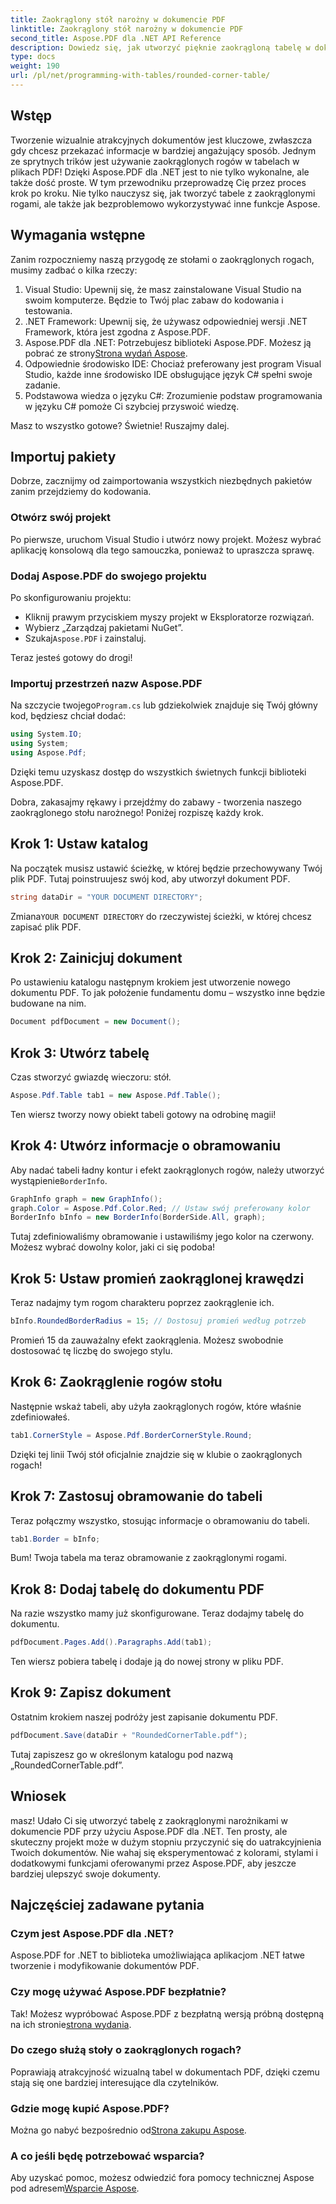 ```yaml
---
title: Zaokrąglony stół narożny w dokumencie PDF
linktitle: Zaokrąglony stół narożny w dokumencie PDF
second_title: Aspose.PDF dla .NET API Reference
description: Dowiedz się, jak utworzyć pięknie zaokrągloną tabelę w dokumentach PDF za pomocą Aspose.PDF dla platformy .NET, korzystając z tego przewodnika krok po kroku.
type: docs
weight: 190
url: /pl/net/programming-with-tables/rounded-corner-table/
---
```

## Wstęp

Tworzenie wizualnie atrakcyjnych dokumentów jest kluczowe, zwłaszcza gdy chcesz przekazać informacje w bardziej angażujący sposób. Jednym ze sprytnych trików jest używanie zaokrąglonych rogów w tabelach w plikach PDF! Dzięki Aspose.PDF dla .NET jest to nie tylko wykonalne, ale także dość proste. W tym przewodniku przeprowadzę Cię przez proces krok po kroku. Nie tylko nauczysz się, jak tworzyć tabele z zaokrąglonymi rogami, ale także jak bezproblemowo wykorzystywać inne funkcje Aspose.

## Wymagania wstępne

Zanim rozpoczniemy naszą przygodę ze stołami o zaokrąglonych rogach, musimy zadbać o kilka rzeczy:

1. Visual Studio: Upewnij się, że masz zainstalowane Visual Studio na swoim komputerze. Będzie to Twój plac zabaw do kodowania i testowania.
2. .NET Framework: Upewnij się, że używasz odpowiedniej wersji .NET Framework, która jest zgodna z Aspose.PDF.
3. Aspose.PDF dla .NET: Potrzebujesz biblioteki Aspose.PDF. Możesz ją pobrać ze strony[Strona wydań Aspose](https://releases.aspose.com/pdf/net/).
4. Odpowiednie środowisko IDE: Chociaż preferowany jest program Visual Studio, każde inne środowisko IDE obsługujące język C# spełni swoje zadanie.
5. Podstawowa wiedza o języku C#: Zrozumienie podstaw programowania w języku C# pomoże Ci szybciej przyswoić wiedzę.

Masz to wszystko gotowe? Świetnie! Ruszajmy dalej.

## Importuj pakiety

Dobrze, zacznijmy od zaimportowania wszystkich niezbędnych pakietów zanim przejdziemy do kodowania. 

### Otwórz swój projekt

Po pierwsze, uruchom Visual Studio i utwórz nowy projekt. Możesz wybrać aplikację konsolową dla tego samouczka, ponieważ to upraszcza sprawę.

### Dodaj Aspose.PDF do swojego projektu

Po skonfigurowaniu projektu:
- Kliknij prawym przyciskiem myszy projekt w Eksploratorze rozwiązań.
- Wybierz „Zarządzaj pakietami NuGet”.
-  Szukaj`Aspose.PDF` i zainstaluj.

Teraz jesteś gotowy do drogi!

### Importuj przestrzeń nazw Aspose.PDF

 Na szczycie twojego`Program.cs` lub gdziekolwiek znajduje się Twój główny kod, będziesz chciał dodać:

```csharp
using System.IO;
using System;
using Aspose.Pdf;
```

Dzięki temu uzyskasz dostęp do wszystkich świetnych funkcji biblioteki Aspose.PDF.

Dobra, zakasajmy rękawy i przejdźmy do zabawy - tworzenia naszego zaokrąglonego stołu narożnego! Poniżej rozpiszę każdy krok.

## Krok 1: Ustaw katalog

Na początek musisz ustawić ścieżkę, w której będzie przechowywany Twój plik PDF. Tutaj poinstruujesz swój kod, aby utworzył dokument PDF.

```csharp
string dataDir = "YOUR DOCUMENT DIRECTORY";
```

 Zmiana`YOUR DOCUMENT DIRECTORY` do rzeczywistej ścieżki, w której chcesz zapisać plik PDF. 

## Krok 2: Zainicjuj dokument

Po ustawieniu katalogu następnym krokiem jest utworzenie nowego dokumentu PDF. To jak położenie fundamentu domu – wszystko inne będzie budowane na nim.

```csharp
Document pdfDocument = new Document();
```

## Krok 3: Utwórz tabelę

Czas stworzyć gwiazdę wieczoru: stół.

```csharp
Aspose.Pdf.Table tab1 = new Aspose.Pdf.Table();
```

Ten wiersz tworzy nowy obiekt tabeli gotowy na odrobinę magii!

## Krok 4: Utwórz informacje o obramowaniu

 Aby nadać tabeli ładny kontur i efekt zaokrąglonych rogów, należy utworzyć wystąpienie`BorderInfo`.

```csharp
GraphInfo graph = new GraphInfo();
graph.Color = Aspose.Pdf.Color.Red; // Ustaw swój preferowany kolor
BorderInfo bInfo = new BorderInfo(BorderSide.All, graph);
```

Tutaj zdefiniowaliśmy obramowanie i ustawiliśmy jego kolor na czerwony. Możesz wybrać dowolny kolor, jaki ci się podoba!

## Krok 5: Ustaw promień zaokrąglonej krawędzi

Teraz nadajmy tym rogom charakteru poprzez zaokrąglenie ich.

```csharp
bInfo.RoundedBorderRadius = 15; // Dostosuj promień według potrzeb
```

Promień 15 da zauważalny efekt zaokrąglenia. Możesz swobodnie dostosować tę liczbę do swojego stylu.

## Krok 6: Zaokrąglenie rogów stołu

Następnie wskaż tabeli, aby użyła zaokrąglonych rogów, które właśnie zdefiniowałeś.

```csharp
tab1.CornerStyle = Aspose.Pdf.BorderCornerStyle.Round;
```

Dzięki tej linii Twój stół oficjalnie znajdzie się w klubie o zaokrąglonych rogach!

## Krok 7: Zastosuj obramowanie do tabeli

Teraz połączmy wszystko, stosując informacje o obramowaniu do tabeli.

```csharp
tab1.Border = bInfo;
```

Bum! Twoja tabela ma teraz obramowanie z zaokrąglonymi rogami.

## Krok 8: Dodaj tabelę do dokumentu PDF

Na razie wszystko mamy już skonfigurowane. Teraz dodajmy tabelę do dokumentu.

```csharp
pdfDocument.Pages.Add().Paragraphs.Add(tab1);
```

Ten wiersz pobiera tabelę i dodaje ją do nowej strony w pliku PDF. 

## Krok 9: Zapisz dokument

Ostatnim krokiem naszej podróży jest zapisanie dokumentu PDF. 

```csharp
pdfDocument.Save(dataDir + "RoundedCornerTable.pdf");
```

Tutaj zapiszesz go w określonym katalogu pod nazwą „RoundedCornerTable.pdf”.

## Wniosek

masz! Udało Ci się utworzyć tabelę z zaokrąglonymi narożnikami w dokumencie PDF przy użyciu Aspose.PDF dla .NET. Ten prosty, ale skuteczny projekt może w dużym stopniu przyczynić się do uatrakcyjnienia Twoich dokumentów. Nie wahaj się eksperymentować z kolorami, stylami i dodatkowymi funkcjami oferowanymi przez Aspose.PDF, aby jeszcze bardziej ulepszyć swoje dokumenty.

## Najczęściej zadawane pytania

### Czym jest Aspose.PDF dla .NET?
Aspose.PDF for .NET to biblioteka umożliwiająca aplikacjom .NET łatwe tworzenie i modyfikowanie dokumentów PDF.

### Czy mogę używać Aspose.PDF bezpłatnie?
 Tak! Możesz wypróbować Aspose.PDF z bezpłatną wersją próbną dostępną na ich stronie[strona wydania](https://releases.aspose.com/).

### Do czego służą stoły o zaokrąglonych rogach?
Poprawiają atrakcyjność wizualną tabel w dokumentach PDF, dzięki czemu stają się one bardziej interesujące dla czytelników.

### Gdzie mogę kupić Aspose.PDF?
 Można go nabyć bezpośrednio od[Strona zakupu Aspose](https://purchase.aspose.com/buy).

### A co jeśli będę potrzebować wsparcia?
 Aby uzyskać pomoc, możesz odwiedzić fora pomocy technicznej Aspose pod adresem[Wsparcie Aspose](https://forum.aspose.com/c/pdf/10).